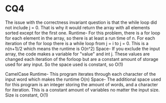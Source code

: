 # CQ4
The issue with the correctness invariant question is that the while loop did not include j = 0. That is why it would return the array with all elements sorted except for the first one. 
Runtime- For this problem, there is a for loop for each element in the array, so there is at least a run time of n. For each iteration of the for loop there is a while loop from j = i to j = 0. This is a n(n+1)/2 which means the runtime is O(n^2)
Space- If you exclude the input array, the code makes a variable for "value" and int j. These values are changed each iteration of the forloop but are a constant amount of storage used for any input. So the space used is constant, so O(1)

CamelCase
Runtime- This program iterates through each character of the input word which makes the runtime O(n)
Space- The additional space used for this program is an integer storing the amount of words, and a character for iteration. This is a constant amount of variables no matter the input size. Size is constant, O(1)
